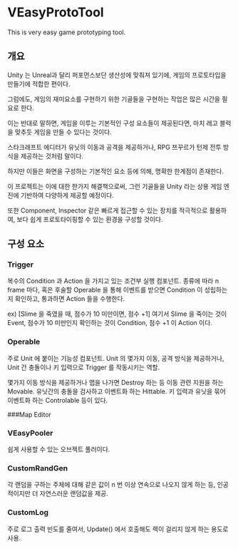 # VEasyProtoTool
This is very easy game prototyping tool.

## 개요
Unity 는 Unreal과 달리 퍼포먼스보단 생산성에 맞춰져 있기에, 게임의 프로토타입을 만들기에 적합한 편이다.  
  
  그럼에도, 게임의 재미요소를 구현하기 위한 기골들을 구현하는 작업은 많은 시간을 필요로 한다.
  
  이는 반대로 말하면, 게임을 이루는 기본적인 구성 요소들이 제공된다면, 마치 레고 블럭을 맞추듯 게임을 만들 수 있다는 것이다.
  
  스타크래프트 에디터가 유닛의 이동과 공격을 제공하거나, RPG 쯔꾸르가 턴제 전투 방식을 제공하는 것처럼 말이다.
  
  하지만 이들은 화면을 구성하는 기본적인 요소 등에 의해, 명확한 한계점이 존재한다.
  
  이 프로젝트는 이에 대한 한가지 해결책으로써, 그런 기골들을 Unity 라는 상용 게임 엔진에 기반하여 다양하게 제공할 예정이다.
  
  또한 Component, Inspector 같은 빠르게 접근할 수 있는 장치를 적극적으로 활용하여, 보다 쉽게 프로토타이핑할 수 있는 환경을 구성할 것이다.


## 구성 요소
### Trigger
  복수의 Condition 과 Action 을 가지고 있는 조건부 실행 컴포넌트. 종류에 따라 n frame 마다, 혹은 후술할 Operable 을 통해 이벤트를 받으면 Condition 이 성립하는지 확인하고, 통과하면 Action 들을 수행한다.
  
  ex) [Slime 을 죽였을 때, 점수가 10 미만이면, 점수 +1] 여기서 Slime 을 죽이는 것이 Event, 점수가 10 미만인지 확인하는 것이 Condition, 점수 +1 이 Action 이다.
  
### Operable
  주로 Unit 에 붙이는 기능성 컴포넌트. Unit 의 몇가지 이동, 공격 방식을 제공하거나, Unit 간 충돌이나 키 입력으로 Trigger 를 작동시키는 역할.
  
  몇가지 이동 방식을 제공하거나 맵을 나가면 Destroy 하는 등 이동 관련 지원을 하는 Movable. 유닛간의 충돌을 검사하고 이벤트화 하는 Hittable. 키 입력과 유닛을 묶어 이벤트화 하는 Controlable 등이 있다.
  
###Map Editor
  
### VEasyPooler
  쉽게 사용할 수 있는 오브젝트 풀러이다.
  
### CustomRandGen
  각 랜덤을 구하는 주체에 대해 같은 값이 n 번 이상 연속으로 나오지 않게 하는 등, 인공적이지만 더 자연스러운 랜덤값을 제공.  
  
### CustomLog  
  주로 로그 출력 빈도를 줄여서, Update() 에서 호출해도 렉이 걸리지 않게 하는 용도로 사용.
